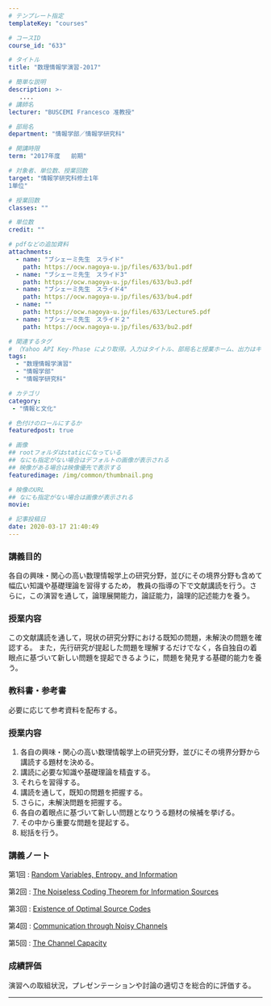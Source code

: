 ```yaml
---
# テンプレート指定
templateKey: "courses"

# コースID
course_id: "633"

# タイトル
title: "数理情報学演習-2017"

# 簡単な説明
description: >-
   ....
# 講師名
lecturer: "BUSCEMI Francesco 准教授"

# 部局名
department: "情報学部／情報学研究科"

# 開講時限
term: "2017年度	前期"

# 対象者、単位数、授業回数
target: "情報学研究科修士1年
1単位"

# 授業回数
classes: ""

# 単位数
credit: ""

# pdfなどの追加資料
attachments:
  - name: "ブシェーミ先生　スライド" 
    path: https://ocw.nagoya-u.jp/files/633/bu1.pdf
  - name: "ブシェーミ先生　スライド3" 
    path: https://ocw.nagoya-u.jp/files/633/bu3.pdf
  - name: "ブシェーミ先生　スライド4" 
    path: https://ocw.nagoya-u.jp/files/633/bu4.pdf
  - name: "" 
    path: https://ocw.nagoya-u.jp/files/633/Lecture5.pdf
  - name: "ブシェーミ先生　スライド２" 
    path: https://ocw.nagoya-u.jp/files/633/bu2.pdf

# 関連するタグ
# （Yahoo API Key-Phase により取得。入力はタイトル、部局名と授業ホーム、出力はキーフレーズ（tags））
tags:
  - "数理情報学演習"
  - "情報学部"
  - "情報学研究科"

# カテゴリ
category:
 - "情報と文化"

# 色付けのロールにするか
featuredpost: true

# 画像
## rootフォルダはstaticになっている
## なにも指定がない場合はデフォルトの画像が表示される
## 映像がある場合は映像優先で表示する
featuredimage: /img/common/thumbnail.png

# 映像のURL
## なにも指定がない場合は画像が表示される
movie: 

# 記事投稿日
date: 2020-03-17 21:40:49
---
```


### 講義目的

各自の興味・関心の高い数理情報学上の研究分野，並びにその境界分野も含めて幅広い知識や基礎理論を習得するため， 教員の指導の下で文献講読を行う。さらに，この演習を通して，論理展開能力，論証能力，論理的記述能力を養う。

### 授業内容

この文献講読を通して，現状の研究分野における既知の問題，未解決の問題を確認する。 また，先行研究が提起した問題を理解するだけでなく，各自独自の着眼点に基づいて新しい問題を提起できるように，問題を発見する基礎的能力を養う。








### 教科書・参考書

必要に応じて参考資料を配布する。


### 授業内容

<ol>
<li>各自の興味・関心の高い数理情報学上の研究分野，並びにその境界分野から講読する題材を決める。</li>
<li>講読に必要な知識や基礎理論を精査する。</li>
<li>それらを習得する。</li>
<li>講読を通して，既知の問題を把握する。</li>
<li>さらに，未解決問題を把握する。</li>
<li>各自の着眼点に基づいて新しい問題となりうる題材の候補を挙げる。</li>
<li>その中から重要な問題を提起する。</li>
<li>総括を行う。</li>
</ol>



### 講義ノート

第1回
: [Random Variables, Entropy, and Information](https://ocw.nagoya-u.jp/files/633/bu1.pdf) 

第2回
: [The Noiseless Coding Theorem for Information Sources](https://ocw.nagoya-u.jp/files/633/bu2.pdf) 

第3回
: [Existence of Optimal Source Codes](https://ocw.nagoya-u.jp/files/633/bu3.pdf) 

第4回
: [Communication through Noisy Channels](https://ocw.nagoya-u.jp/files/633/bu4.pdf) 

第5回
: [The Channel Capacity](https://ocw.nagoya-u.jp/files/633/Lecture5.pdf) </li>








### 成績評価

演習への取組状況，プレゼンテーションや討論の適切さを総合的に評価する。



-----